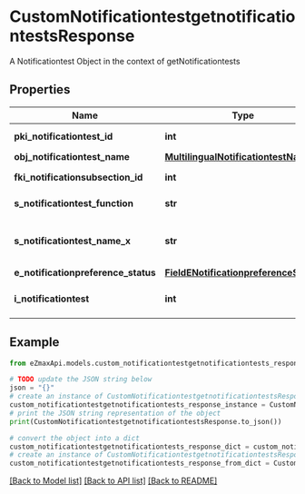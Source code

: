 # CustomNotificationtestgetnotificationtestsResponse

A Notificationtest Object in the context of getNotificationtests

## Properties

Name | Type | Description | Notes
------------ | ------------- | ------------- | -------------
**pki_notificationtest_id** | **int** | The unique ID of the Notificationtest | 
**obj_notificationtest_name** | [**MultilingualNotificationtestName**](MultilingualNotificationtestName.md) |  | 
**fki_notificationsubsection_id** | **int** | The unique ID of the Notificationsubsection | 
**s_notificationtest_function** | **str** | The function name of the Notificationtest | 
**s_notificationtest_name_x** | **str** | The name of the Notificationtest in the language of the requester | 
**e_notificationpreference_status** | [**FieldENotificationpreferenceStatus**](FieldENotificationpreferenceStatus.md) |  | 
**i_notificationtest** | **int** | The number of elements returned by the Notificationtest | 

## Example

```python
from eZmaxApi.models.custom_notificationtestgetnotificationtests_response import CustomNotificationtestgetnotificationtestsResponse

# TODO update the JSON string below
json = "{}"
# create an instance of CustomNotificationtestgetnotificationtestsResponse from a JSON string
custom_notificationtestgetnotificationtests_response_instance = CustomNotificationtestgetnotificationtestsResponse.from_json(json)
# print the JSON string representation of the object
print(CustomNotificationtestgetnotificationtestsResponse.to_json())

# convert the object into a dict
custom_notificationtestgetnotificationtests_response_dict = custom_notificationtestgetnotificationtests_response_instance.to_dict()
# create an instance of CustomNotificationtestgetnotificationtestsResponse from a dict
custom_notificationtestgetnotificationtests_response_from_dict = CustomNotificationtestgetnotificationtestsResponse.from_dict(custom_notificationtestgetnotificationtests_response_dict)
```
[[Back to Model list]](../README.md#documentation-for-models) [[Back to API list]](../README.md#documentation-for-api-endpoints) [[Back to README]](../README.md)


